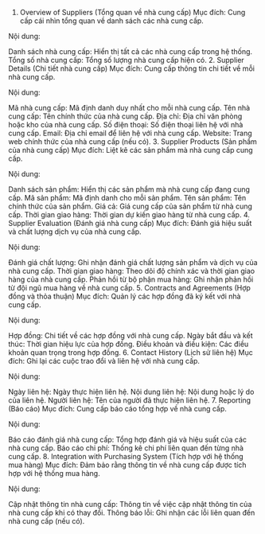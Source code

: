 1. Overview of Suppliers (Tổng quan về nhà cung cấp)
Mục đích: Cung cấp cái nhìn tổng quan về danh sách các nhà cung cấp.

Nội dung:

Danh sách nhà cung cấp: Hiển thị tất cả các nhà cung cấp trong hệ thống.
Tổng số nhà cung cấp: Tổng số lượng nhà cung cấp hiện có.
2. Supplier Details (Chi tiết nhà cung cấp)
Mục đích: Cung cấp thông tin chi tiết về mỗi nhà cung cấp.

Nội dung:

Mã nhà cung cấp: Mã định danh duy nhất cho mỗi nhà cung cấp.
Tên nhà cung cấp: Tên chính thức của nhà cung cấp.
Địa chỉ: Địa chỉ văn phòng hoặc kho của nhà cung cấp.
Số điện thoại: Số điện thoại liên hệ với nhà cung cấp.
Email: Địa chỉ email để liên hệ với nhà cung cấp.
Website: Trang web chính thức của nhà cung cấp (nếu có).
3. Supplier Products (Sản phẩm của nhà cung cấp)
Mục đích: Liệt kê các sản phẩm mà nhà cung cấp cung cấp.

Nội dung:

Danh sách sản phẩm: Hiển thị các sản phẩm mà nhà cung cấp đang cung cấp.
Mã sản phẩm: Mã định danh cho mỗi sản phẩm.
Tên sản phẩm: Tên chính thức của sản phẩm.
Giá cả: Giá cung cấp của sản phẩm từ nhà cung cấp.
Thời gian giao hàng: Thời gian dự kiến giao hàng từ nhà cung cấp.
4. Supplier Evaluation (Đánh giá nhà cung cấp)
Mục đích: Đánh giá hiệu suất và chất lượng dịch vụ của nhà cung cấp.

Nội dung:

Đánh giá chất lượng: Ghi nhận đánh giá chất lượng sản phẩm và dịch vụ của nhà cung cấp.
Thời gian giao hàng: Theo dõi độ chính xác và thời gian giao hàng của nhà cung cấp.
Phản hồi từ bộ phận mua hàng: Ghi nhận phản hồi từ đội ngũ mua hàng về nhà cung cấp.
5. Contracts and Agreements (Hợp đồng và thỏa thuận)
Mục đích: Quản lý các hợp đồng đã ký kết với nhà cung cấp.

Nội dung:

Hợp đồng: Chi tiết về các hợp đồng với nhà cung cấp.
Ngày bắt đầu và kết thúc: Thời gian hiệu lực của hợp đồng.
Điều khoản và điều kiện: Các điều khoản quan trọng trong hợp đồng.
6. Contact History (Lịch sử liên hệ)
Mục đích: Ghi lại các cuộc trao đổi và liên hệ với nhà cung cấp.

Nội dung:

Ngày liên hệ: Ngày thực hiện liên hệ.
Nội dung liên hệ: Nội dung hoặc lý do của liên hệ.
Người liên hệ: Tên của người đã thực hiện liên hệ.
7. Reporting (Báo cáo)
Mục đích: Cung cấp báo cáo tổng hợp về nhà cung cấp.

Nội dung:

Báo cáo đánh giá nhà cung cấp: Tổng hợp đánh giá và hiệu suất của các nhà cung cấp.
Báo cáo chi phí: Thống kê chi phí liên quan đến từng nhà cung cấp.
8. Integration with Purchasing System (Tích hợp với hệ thống mua hàng)
Mục đích: Đảm bảo rằng thông tin về nhà cung cấp được tích hợp với hệ thống mua hàng.

Nội dung:

Cập nhật thông tin nhà cung cấp: Thông tin về việc cập nhật thông tin của nhà cung cấp khi có thay đổi.
Thông báo lỗi: Ghi nhận các lỗi liên quan đến nhà cung cấp (nếu có).
